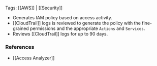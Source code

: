 
Tags: [[AWS]] | [[Security]]

- Generates IAM policy based on access activity.
- [[CloudTrail]] logs is reviewed to generate the policy with the fine-grained permissions and the appropriate `Actions` and `Services`.
- Reviews [[CloudTrail]] logs for up to 90 days.


### References
- [[Access Analyzer]]

